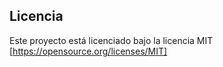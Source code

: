 ## Licencia

Este proyecto está licenciado bajo la licencia MIT [https://opensource.org/licenses/MIT]
